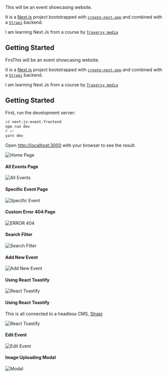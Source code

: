 This will be an event showcasing website. 

It is a [Next.js](https://nextjs.org/) project bootstrapped with [`create-next-app`](https://github.com/vercel/next.js/tree/canary/packages/create-next-app) and combined with a [`Strapi`](https://strapi.io/) backend.

I am learning Next Js from a course by [`Traversy media`](https://www.udemy.com/course/nextjs-dev-to-deployment/) 

## Getting Started

FirsThis will be an event showcasing website. 

It is a [Next.js](https://nextjs.org/) project bootstrapped with [`create-next-app`](https://github.com/vercel/next.js/tree/canary/packages/create-next-app) and combined with a [`Strapi`](https://strapi.io/) backend.

I am learning Next Js from a course by [`Traversy media`](https://www.udemy.com/course/nextjs-dev-to-deployment/) 

## Getting Started

First, run the development server:

```bash
cd next-js-event-frontend
npm run dev
# or
yarn dev
```

Open [http://localhost:3000](http://localhost:3000) with your browser to see the result.

![Home Page](./readme_images/landing.png)

#### All Events Page
![All Events](./readme_images/all_events.png)

#### Specific Event Page
![Specific Event](./readme_images/specific_event.png)

#### Custom Error 404 Page
![ERROR 404](./readme_images/error404.png)

#### Search Filter
![Search Filter](./readme_images/search_result.png)

#### Add New Event
![Add New Event](./readme_images/add_event.png)

#### Using React Toastify
![React Toastify](./readme_images/toast.png)

#### Using React Toastify
This is all connected to a headless CMS, [Strapi](https://strapi.io/)

![React Toastify](./readme_images/strapi.png)

#### Edit Event
![Edit Event](./readme_images/edit_event.png)

#### Image Uploading Modal
![Modal](./readme_images/modal.png)